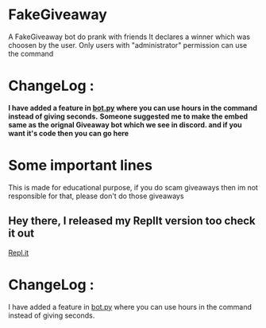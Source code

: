 # FakeGiveaway

A FakeGiveaway bot do prank with friends
It declares a winner which was choosen by the user.
Only users with "administrator" permission can use the command

# ChangeLog :

<b>I have added a feature in <a href="https://github.com/DeadstarIII/FakeGiveaway/blob/main/bot.py" target="_blank">bot.py</a> where you can use hours in the command instead of giving seconds.</b>
<b>Someone suggested me to make the embed same as the orignal Giveaway bot which we see in discord.
and if you want it's code then you can go here</b>
# Some important lines

This is made for educational purpose, if you do scam giveaways then im not responsible for that, please don't do those giveaways

## Hey there, I released my ReplIt version too check it out

<a href="https://replit.com/@DeadstarIII/FakeGiveawayBot" target="_blank">Repl.it</a>

# ChangeLog :

<bold>I have added a feature in <a href="https://github.com/DeadstarIII/FakeGiveaway/blob/main/bot.py" target="_blank">bot.py</a> where you can use hours in the command instead of giving seconds.</bold>
